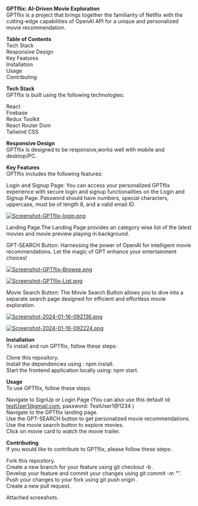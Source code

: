 **GPTflix: AI-Driven Movie Exploration**\
GPTflix is a project that brings together the familiarity of Netflix with the cutting-edge capabilities of OpenAI API for a unique and personalized movie recommendation.

**Table of Contents**\
Tech Stack\
Responsive Design\
Key Features\
Installation\
Usage\
Contributing

**Tech Stack**\
GPTflix is built using the following technologies:

React\
Firebase\
Redux Toolkit\
React Router Dom\
Tailwind CSS

**Responsive Design**\
GPTflix is designed to be responsive,works well with mobile and desktop/PC.

**Key Features**\
GPTflix includes the following features:

Login and Signup Page: You can access your personalized GPTflix experience with secure login and signup functionalities on the Login and Signup Page.
Password should have numbers, special characters, uppercase, must be of length 8, and a valid email ID.

[![Screenshot-GPTflix-login.png](https://i.postimg.cc/mr0Tq484/Screenshot-GPTflix-login.png)](https://postimg.cc/kVvr6k0Y)

Landing Page.The Landing Page provides an category wise list of the latest movies and movie preview playing in background.

GPT-SEARCH Button: Harnessing the power of OpenAI for intelligent movie recommendations. Let the magic of GPT enhance your entertainment choices!

[![Screenshot-GPTflix-Browse.png](https://i.postimg.cc/Z58gZSbZ/Screenshot-GPTflix-Browse.png)](https://postimg.cc/NK0b7Z2P)

[![Screenshot-GPTflix-List.png](https://i.postimg.cc/bwrTVfZ3/Screenshot-GPTflix-List.png)](https://postimg.cc/VJyn5TBC)

Movie Search Button: The Movie Search Button allows you to dive into a separate search page designed for efficient and effortless movie exploration.

[![Screenshot-2024-01-16-092136.png](https://i.postimg.cc/LXpjpcsd/Screenshot-2024-01-16-092136.png)](https://postimg.cc/cKFv75YT)

[![Screenshot-2024-01-16-092224.png](https://i.postimg.cc/s2w3jSjV/Screenshot-2024-01-16-092224.png)](https://postimg.cc/TyLzQK5S)

**Installation**\
To install and run GPTflix, follow these steps:

Clone this repository.\
Install the dependencies using : npm install.\
Start the frontend application locally using: npm start.

**Usage**\
To use GPTflix, follow these steps:

Navigate to SignUp or Login Page (You can also use this default id: testUser1@gmail.com, password: TestUser1@1234 )\
Navigate to the GPTflix landing page.\
Use the GPT-SEARCH button to get personalized movie recommendations.\
Use the movie search button to explore movies.\
Click on movie card to watch the movie trailer.

**Contributing**\
If you would like to contribute to GPTflix, please follow these steps:

Fork this repository.\
Create a new branch for your feature using git checkout -b <feature-name>.\
Develop your feature and commit your changes using git commit -m "<commit-message>".\
Push your changes to your fork using git push origin <feature-name>.\
Create a new pull request.

Attached screeshots.


